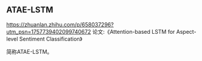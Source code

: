 ## ATAE-LSTM 

https://zhuanlan.zhihu.com/p/658037296?utm_psn=1757739402099740672
论文:《Attention-based LSTM for Aspect-level Sentiment Classification》

简称ATAE-LSTM。